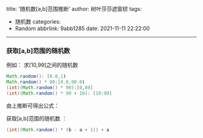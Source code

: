title: '随机数[a,b]范围推断'
author: 树叶莎莎遮窗棂
tags:
  - 随机数
categories:
  - Random
abbrlink: 9abb1285
date: 2021-11-11 22:22:00
---
### 获取[a,b]范围的随机数

例如： 求[10,99]之间的随机数

<!-- more -->

```java
Math.random(): [0.0,1)
Math.random() * 90:[0.0,90.0)
(int)(Math.random() * 90):[0,89]
(int)(Math.random() * 90 + 10): [10:99]
```
由上推断可得出公式：

获取[a,b]范围的随机数 ： 
```java
(int)(Math.random() * (b - a + 1)) + a
```